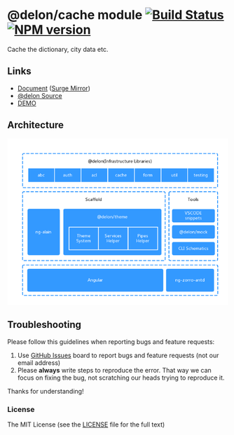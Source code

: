 # @delon/cache module [![Build Status](https://dev.azure.com/ng-alain/delon/_apis/build/status/delon-CI?branchName=master)](https://dev.azure.com/ng-alain/delon/_build/latest?definitionId=1&branchName=master) [![NPM version](https://img.shields.io/npm/v/@delon/cache.svg?style=flat-square)](https://www.npmjs.com/package/@delon/cache)

Cache the dictionary, city data etc.

## Links

+ [Document](https://ng-alain.com/cache) ([Surge Mirror](https://ng-alain-doc.surge.sh/cache))
+ [@delon Source](https://github.com/ng-alain/delon)
+ [DEMO](https://ng-alain.surge.sh)

## Architecture

![Architecture](https://raw.githubusercontent.com/ng-alain/delon/master/_screenshot/architecture.png)

## Troubleshooting

Please follow this guidelines when reporting bugs and feature requests:

1. Use [GitHub Issues](https://github.com/ng-alain/delon/issues) board to report bugs and feature requests (not our email address)
2. Please **always** write steps to reproduce the error. That way we can focus on fixing the bug, not scratching our heads trying to reproduce it.

Thanks for understanding!

### License

The MIT License (see the [LICENSE](https://github.com/ng-alain/delon/blob/master/LICENSE) file for the full text)

